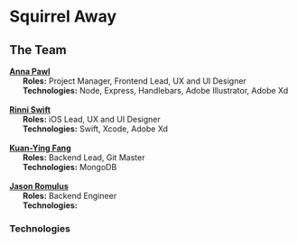 # Squirrel Away 


## The Team
**[Anna Pawl](https://github.com/AnniePawl)** </br>
&nbsp;&nbsp;&nbsp;&nbsp;&nbsp;&nbsp;**Roles:** Project Manager, Frontend Lead, UX and UI Designer </br>
&nbsp;&nbsp;&nbsp;&nbsp;&nbsp;&nbsp;**Technologies:** Node, Express, Handlebars, Adobe Illustrator, Adobe Xd
</br> </br>
**[Rinni Swift](https://github.com/RinniSwift)** </br>
&nbsp;&nbsp;&nbsp;&nbsp;&nbsp;&nbsp;**Roles:** iOS Lead, UX and UI Designer</br>
&nbsp;&nbsp;&nbsp;&nbsp;&nbsp;&nbsp;**Technologies:** Swift, Xcode, Adobe Xd
</br> </br>
**[Kuan-Ying Fang](https://github.com/kfa408)** </br>
&nbsp;&nbsp;&nbsp;&nbsp;&nbsp;&nbsp;**Roles:** Backend Lead, Git Master</br>
&nbsp;&nbsp;&nbsp;&nbsp;&nbsp;&nbsp;**Technologies:** MongoDB
</br> </br>
**[Jason Romulus](https://github.com/jasonromulus)** </br>
&nbsp;&nbsp;&nbsp;&nbsp;&nbsp;&nbsp;**Roles:** Backend Engineer</br>
&nbsp;&nbsp;&nbsp;&nbsp;&nbsp;&nbsp;**Technologies:** 


### Technologies

